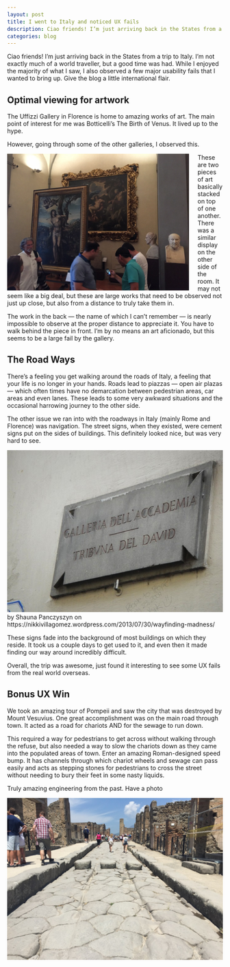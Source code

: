 ```yaml
---
layout: post
title: I went to Italy and noticed UX fails
description: Ciao friends! I’m just arriving back in the States from a trip to Italy. I’m not exactly much of a world traveller, but a good time was had. While I enjoyed the majority of what I saw, I also observed a few major usability fails that I wanted to bring up. Give the blog a little international flair.
categories: blog
---
```


Ciao friends! I’m just arriving back in the States from a trip to Italy. I’m not exactly much of a world traveller, but a good time was had. While I enjoyed the majority of what I saw, I also observed a few major usability fails that I wanted to bring up. Give the blog a little international flair.

## Optimal viewing for artwork
The Uffizzi Gallery in Florence is home to amazing works of art. The main point of interest for me was Botticelli’s The Birth of Venus. It lived up to the hype.

However, going through some of the other galleries, I observed this.

<div style="width: 425px; margin-right: 20px; float: left;">
    <img src="/images/blog/uffizzi-gallery.jpg" alt="The Gallery setup in the Uffizzi gallery">
</div>
These are two pieces of art basically stacked on top of one another. There was a similar display on the other side of the room. It may not seem like a big deal, but these are large works that need to be observed not just up close, but also from a distance to truly take them in.

The work in the back — the name of which I can’t remember — is nearly impossible to observe at the proper distance to appreciate it. You have to walk behind the piece in front. I’m by no means an art aficionado, but this seems to be a large fail by the gallery.

## The Road Ways
There’s a feeling you get walking around the roads of Italy, a feeling that your life is no longer in your hands. Roads lead to piazzas — open air plazas — which often times have no demarcation between pedestrian areas, car areas and even lanes. These leads to some very awkward situations and the occasional harrowing journey to the other side.

The other issue we ran into with the roadways in Italy (mainly Rome and Florence) was navigation. The street signs, when they existed, were cement signs put on the sides of buildings. This definitely looked nice, but was very hard to see.

<div class="captioned">
    <img src="/images/blog/italy-street-sign.jpg" alt="Street sign in Italy by Shauna Panczyszyn" class="captioned">
    <div class="caption">by Shauna Panczyszyn on https://nikkivillagomez.wordpress.com/2013/07/30/wayfinding-madness/</div>
</div>

These signs fade into the background of most buildings on which they reside. It took us a couple days to get used to it, and even then it made finding our way around incredibly difficult.

Overall, the trip was awesome, just found it interesting to see some UX fails from the real world overseas.

## Bonus UX Win

We took an amazing tour of Pompeii and saw the city that was destroyed by Mount Vesuvius. One great accomplishment was on the main road through town. It acted as a road for chariots AND for the sewage to run down.

This required a way for pedestrians to get across without walking through the refuse, but also needed a way to slow the chariots down as they came into the populated areas of town. Enter an amazing Roman-designed speed bump. It has channels through which chariot wheels and sewage can pass easily and acts as stepping stones for pedestrians to cross the street without needing to bury their feet in some nasty liquids.

Truly amazing engineering from the past. Have a photo

![Speed bumps in ancient Pompeii](/images/blog/pompei.jpg)
